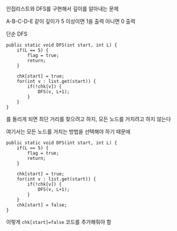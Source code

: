 인접리스트와 DFS를 구현해서 깊이를 알아내는 문제

A-B-C-D-E 같이 깊이가 5 이상이면 1을 출력 아니면 0 출력

단순 DFS

```
public static void DFS(int start, int L) {
	if(L == 5) {
		flag = true;
		return;
	}
	
	chk[start] = true;
	for(int v : list.get(start)) {
		if(!chk[v]) {
			DFS(v, L+1);
		}
	}
}
```

를 돌리게 되면 최단 거리를 찾으려고 하지, 모든 노드를 거치려고 하지 않는다

여기서는 모든 노드를 거치는 방법을 선택해야 하기 때문에

```
public static void DFS(int start, int L) {
	if(L == 5) {
		flag = true;
		return;
	}
	
	chk[start] = true;
	for(int v : list.get(start)) {
		if(!chk[v]) {
			DFS(v, L+1);
		}
	}
	chk[start] = false;
}
```

이렇게 `chk[start]=false` 코드를 추가해줘야 함
